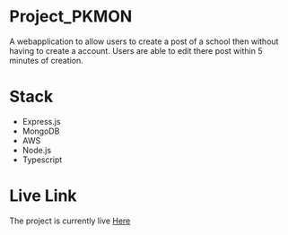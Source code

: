 # Project_PKMON
A webapplication to allow users to create a post of a school then without having to create a account. Users are able to edit there post within 5 minutes of creation.

# Stack
* Express.js
* MongoDB
* AWS
* Node.js
* Typescript


# Live Link
The project is currently live [Here](https://boring-allen-80d8ab.netlify.app/)


